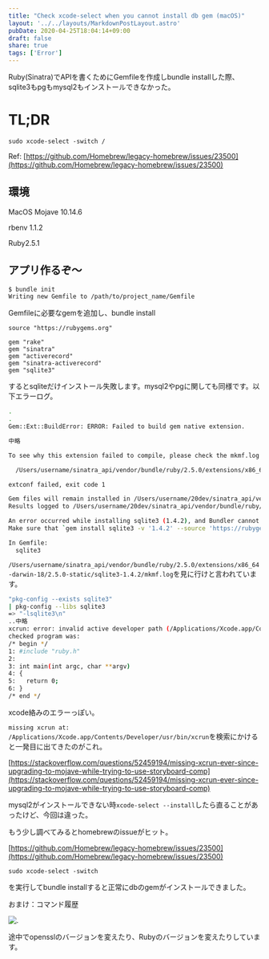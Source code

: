 ```yaml
---
title: "Check xcode-select when you cannot install db gem (macOS)"
layout: '../../layouts/MarkdownPostLayout.astro'
pubDate: 2020-04-25T18:04:14+09:00
draft: false
share: true
tags: ['Error']
---
```


Ruby(Sinatra)でAPIを書くためにGemfileを作成しbundle installした際、sqlite3もpgもmysql2もインストールできなかった。

# TL;DR

`sudo xcode-select -switch /`

Ref: [https://github.com/Homebrew/legacy-homebrew/issues/23500](https://github.com/Homebrew/legacy-homebrew/issues/23500)

<!--more-->

## 環境

MacOS Mojave 10.14.6

rbenv 1.1.2

Ruby2.5.1

## アプリ作るぞ〜

```sh
$ bundle init
Writing new Gemfile to /path/to/project_name/Gemfile
```

Gemfileに必要なgemを追加し、bundle install

```Gemfile
source "https://rubygems.org"

gem "rake"
gem "sinatra"
gem "activerecord"
gem "sinatra-activerecord"
gem "sqlite3"
```

するとsqliteだけインストール失敗します。mysql2やpgに関しても同様です。以下エラーログ。

```bash
.
.
Gem::Ext::BuildError: ERROR: Failed to build gem native extension.

中略

To see why this extension failed to compile, please check the mkmf.log which can be found here:

  /Users/username/sinatra_api/vendor/bundle/ruby/2.5.0/extensions/x86_64-darwin-18/2.5.0-static/sqlite3-1.4.2/mkmf.log

extconf failed, exit code 1

Gem files will remain installed in /Users/username/20dev/sinatra_api/vendor/bundle/ruby/2.5.0/gems/sqlite3-1.4.2 for inspection.
Results logged to /Users/username/20dev/sinatra_api/vendor/bundle/ruby/2.5.0/extensions/x86_64-darwin-18/2.5.0-static/sqlite3-1.4.2/gem_make.out

An error occurred while installing sqlite3 (1.4.2), and Bundler cannot continue.
Make sure that `gem install sqlite3 -v '1.4.2' --source 'https://rubygems.org/'` succeeds before bundling.

In Gemfile:
  sqlite3
```

 `/Users/username/sinatra_api/vendor/bundle/ruby/2.5.0/extensions/x86_64-darwin-18/2.5.0-static/sqlite3-1.4.2/mkmf.log`を見に行けと言われています。

```bash
"pkg-config --exists sqlite3"
| pkg-config --libs sqlite3
=> "-lsqlite3\n"
..中略
xcrun: error: invalid active developer path (/Applications/Xcode.app/Contents/Developer), missing xcrun at: /Applications/Xcode.app/Contents/Developer/usr/bin/xcrun
checked program was:
/* begin */
1: #include "ruby.h"
2: 
3: int main(int argc, char **argv)
4: {
5:   return 0;
6: }
/* end */
```

xcode絡みのエラーっぽい。

`missing xcrun at: /Applications/Xcode.app/Contents/Developer/usr/bin/xcrun`を検索にかけると一発目に出てきたのがこれ。

[https://stackoverflow.com/questions/52459194/missing-xcrun-ever-since-upgrading-to-mojave-while-trying-to-use-storyboard-comp](https://stackoverflow.com/questions/52459194/missing-xcrun-ever-since-upgrading-to-mojave-while-trying-to-use-storyboard-comp)

mysql2がインストールできない時`xcode-select --install`したら直ることがあったけど、今回は違った。

もう少し調べてみるとhomebrewのissueがヒット。

[https://github.com/Homebrew/legacy-homebrew/issues/23500](https://github.com/Homebrew/legacy-homebrew/issues/23500)

`sudo xcode-select -switch`

を実行してbundle installすると正常にdbのgemがインストールできました。

おまけ：コマンド履歴

![.](/static/images/post/rireki.png)

途中でopensslのバージョンを変えたり、Rubyのバージョンを変えたりしています。
